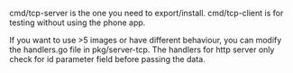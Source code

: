 cmd/tcp-server is the one you need to export/install. cmd/tcp-client is for testing without using the phone app.

If you want to use >5 images or have different behaviour, you can modify the handlers.go file in pkg/server-tcp. The handlers for http server only check for id parameter field before passing the data.
